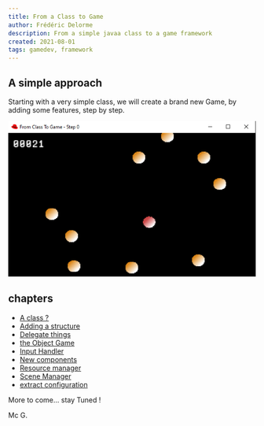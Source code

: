 ```yaml
---
title: From a Class to Game
author: Frédéric Delorme
description: From a simple javaa class to a game framework
created: 2021-08-01
tags: gamedev, framework
---
```


## A simple approach

Starting with a very simple class, we will create a brand new Game, by adding some features, step by step.

![Screenshot of the current dev](images/capture-01.png "A Simple screen shot of the current sample code")

## chapters

- [A class ?](chapters/01-a-class.md)
- [Adding a structure](chapters/02-addind-a-structure.md)
- [Delegate things](chapters/03-delegate-things.md)
- [the Object Game](chapters/04-the-object-game.md)
- [Input Handler](chapters/05-input-handler.md)
- [New components](chapters/06-new-components.md)
- [Resource manager](chapters/07-resource-manager.md)
- [Scene Manager](chapters/08-scene-manager.md)
- [extract configuration](chapters/extract-configuration.md)

More to come... stay Tuned !

Mc G.
